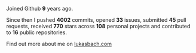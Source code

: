 Joined Github **9** years ago.

Since then I pushed **4002** commits, opened **33** issues, submitted **45** pull requests, received **770** stars across **108** personal projects and contributed to **16** public repositories.

Find out more about me on [lukasbach.com](https://lukasbach.com)
